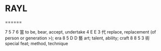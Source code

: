 # RAYL
======

7 5 7 6    當 to be, bear, accept, undertake
4 E E 3    代 replace, replacement (of person or generation >); era
8 5 D D    藝 art; talent, ability; craft
8 8 5 3    術 special feat; method, technique
